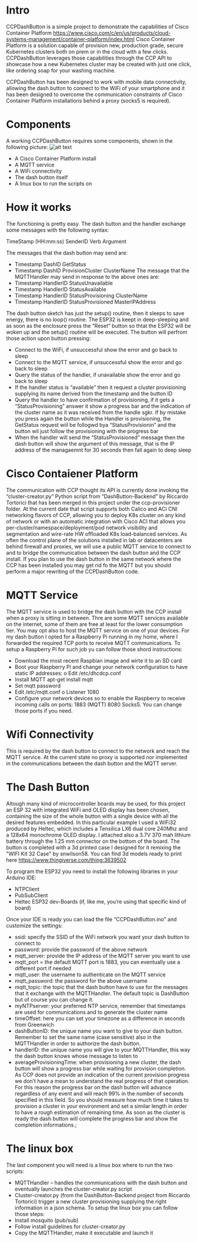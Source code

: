 # Intro
CCPDashButton is a simple project to demonstrate the capabilities of Cisco Container Platform https://www.cisco.com/c/en/us/products/cloud-systems-management/container-platform/index.html
Cisco Container Platform is a solution capable of provision new, production grade, secure Kubernetes clusters both on prem or in the cloud with a few clicks.
CCPDashButton leverages those capabilities through the CCP API to showcase how a new  Kubernetes cluster may be created with just one click, like ordering soap for your washing machine.

CCPDashButton has been designed to work with mobile data connectivity, allowing the dash button to connect to the WiFi of your smartphone and it has been designed to overcome the communication constraints of Cisco Container Platform installations behind a proxy (socks5 is required).

# Components
A working CCPDashButton requires some components, shown in the following picture:
 ![alt text](https://github.com/fdiniro/CCPDashButton/blob/master/CCPDashButton_architecture.png "CCPDashButton architecture")<br>
-	A Cisco Container Platform install
-	A MQTT service
-	A WiFi connectivity 
-	The dash button itself
-	A linux box to run the scripts on

# How it works
The functioning is pretty easy.
The dash button and the handler exchange some messages with the following syntax:

TimeStamp (HH:mm:ss) 		SenderID	 	Verb		Argument

The messages that the dash button may send are:
-	Timestamp	DashID		GetStatus
-	Timestamp	DashID		ProvisionCluster	ClusterName
The message that the MQTTHandler may send in response to the above ones are:
-	Timestamp	HandlerID	StatusUnavailable
-	Timestamp	HandlerID  	StatusAvailable
-	Timestamp	HandlerID	StatusProvisioning	ClusterName
-	Timestamp	HandlerID	StatusProvisioned	MasterIPAddress

The dash button sketch has just the setup() routine, then it sleeps to save energy, there is no loop() routine.
The ESP32 is keept in deep-sleeping and as soon as the enclosure press the “Reset” button so thtat the ESP32 will be woken up and the setup() routine will be executed.
The button will perfrom those action upon button pressing:
-	Connect to the WiFi, if unsuccessful show the error and go back to sleep
-	Connect to the MQTT service, if unsuccessful show the error and go back to sleep
-	Query the status of the handler, if unavailable show the error and go back to sleep
-	If the handler status is “available” then it request a cluster provisioning supplying its name derived from the timestamp and the button ID
-	Query the handler to have confirmation of provisioning, if it gets a “StatusProvisioning” answer it show a progress bar and the indication of the cluster name as it was received from the handle sgkr. If by mistake you press again the button while the Handler is provisioning, the GetStatus request wiil be follogwd bya “StatusProvisionin” and the button wil just follow the provisioning with the progress bar
-	When the handler will send the “StatusProvisioned” message then the dash button will show the argument of this message, that is the IP address of the managaemnt for 30 seconds then fall again to deep sleep


# Cisco Contaiener Platform 
The communication with CCP thought its API is currently done invoking the “cluster-creator.py” Python script from “DashButton-Backend” by Riccardo Tortorici that has been merged in this project under the ccp-provisioner folder. At the current date that script supports both Calico and ACI CNI networking flavors of CCP, allowing you to deploy K8s cluster on any kind of network or with an automatic integration with Cisco ACI that allows you per-cluster/namespace/deployment/pod network visibility and segmentation and wire-rate HW offloaded K8s load-balanced services. 
As often the control plane of the solutions installed in lab or datacenters are behind firewall and proxies, we will use a public MQTT service to connect to and to bridge the communication between the dash button and the CCP install. If you plan to use the dash button in the same network where the CCP has been installed you may get rid fo the MQTT but you should perform a major rewriting of the CCPDashButton code.

# MQTT Service
The MQTT service is used to bridge the dash button with the CCP install when a proxy is sitting in between. Thre are some MQTT services available on the internet, some of them are free at least for the lower consumption tier. You may opt also to host the MQTT service on one of your devices.
For my dash button I opted for a Raspberry Pi running in my home, where I forwarded the required TCP ports to receive MQTT communications.
To setup a Raspberry Pi for such job yu can follow those shord instructions:
-	Download the most recent Raspbian image and wirte it to an SD card
-	Boot your Raspberry Pi and change your network configuration to have static IP addresses:
o	Edit /etc/dhcdcp.conf
-	Install MQTT apt-get install mqtt
-	Set mqtt password
-	Edit /etc/mqtt.conf 
o	Listener 1080
-	Configure your network devices so to enable the Raspberry to receive incoming calls on ports: 1883 (MQTT) 8080 Socks5. You can change those ports if you need. 

# Wifi Connectivity
This is required by the dash button to connect to the network and reach the MQTT service.
At the current state no proxy is supported nor implemented in the communications between the dash button and the MQTT server.

# The Dash Button
Altough many kind of microcontroller boards may be used, for this project an ESP 32 with integrated WiFi and OLED display has been chosen, containing the size of the whole button with a single device with all the desired features embedded. In this particular example I used a WiFi32 produced by Heltec, which includes a Tensilica LX6 dual core 240Mhz  and a 128x64 monochrome OLED display. I attached also a 3.7V 370 mah lithium battery through the 1.25 mm connector on the bottom of the board.
The button is completed with a 3d printed case I designed for it remixing the  "WIFI Kit 32 Case" by snwilson58. You can find 3d models ready to print here https://www.thingiverse.com/thing:3639502

To program the ESP32 you need to install the following libraries in your Arduino IDE:
-	NTPClient
-	PubSubClient
-	Heltec ESP32 dev-Boards (if, like me, you’re using that specific kind of board)

Once your IDE is ready you can load the file “CCPDashButton.ino” and customize the settings:

-	ssid: specify the SSID of the WiFi network you want your dash button to connect to
-	password: provide the password of the above network
-	mqtt_server: provide the IP address of the MQTT server you want to use
-	mqtt_port = the default MQTT port is 1883, you can eventually use a different port if needed
-	mqtt_user: the username to authenticate on the MQTT service
-	mqtt_password: the password for the above username
-	mqtt_topic: the topic that the dash button have to use for the messages that it exchange with the MQTTHandler. The default topic is DashButton but of course you can change it.
-	myNTPserver: your preferred NTP service, remember that timestamps are used for communications and to generate the cluster name
-	timeOffset: here you can set your timezone as a difference in seconds from Greenwich
-	dashButtonID: the unique name you want to give to your dash button. Remember to set the same name (case sensitive) also in the MQTTHandler in order to authorize the dash button. 
-	handlerID: the unique name you will give to your MQTTHandler, this way the dash button knows whose message to listen to
-	averageProvisioningTime: when provisioning a new cluster, the dash button will show a progress bar while waiting for provision completion. As CCP does not provide an indication of the current provision progress we don’t have a mean to understand the real progress of that operation. For this reason the progress bar on the dash button will advance regardless of any event and will reach 99% in the number of seconds specified in this field. So you should measure how much time it takes to provision a cluster in your environment and set a similar length in order to have a rough estimation of remaining time. As soon as the cluster is ready the dash button will complete the progress bar and show the completion informations.;


# The linux box
The last component you will need is a linux box where to run the two scripts:
-	MQTTHandler – handles the commiunications with the dash button and eventually launches the cluster-creator.py script
-	Cluster-creator.py (from the DashButton-Backend project from Riccardo Tortorici) trigger a new cluster provisioning supplying the right information in a json schema. 
To setup the linux box you can follow those steps:
-	Install mosquito (pub/sub)
-	Follow install guidelines for cluster-creator.py
-	Copy the MQTTHandler, make it executable and launch it
